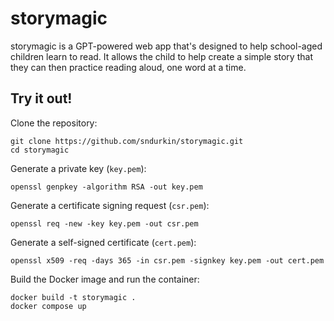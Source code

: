 # storymagic

storymagic is a GPT-powered web app that's designed to help school-aged children learn to read. It allows the child to help create a simple story that they can then practice reading aloud, one word at a time.

## Try it out!

Clone the repository:

```
git clone https://github.com/sndurkin/storymagic.git
cd storymagic
```

Generate a private key (`key.pem`):

```
openssl genpkey -algorithm RSA -out key.pem
```

Generate a certificate signing request (`csr.pem`):

```
openssl req -new -key key.pem -out csr.pem
```

Generate a self-signed certificate (`cert.pem`):

```
openssl x509 -req -days 365 -in csr.pem -signkey key.pem -out cert.pem
```

Build the Docker image and run the container:

```
docker build -t storymagic .
docker compose up
```
